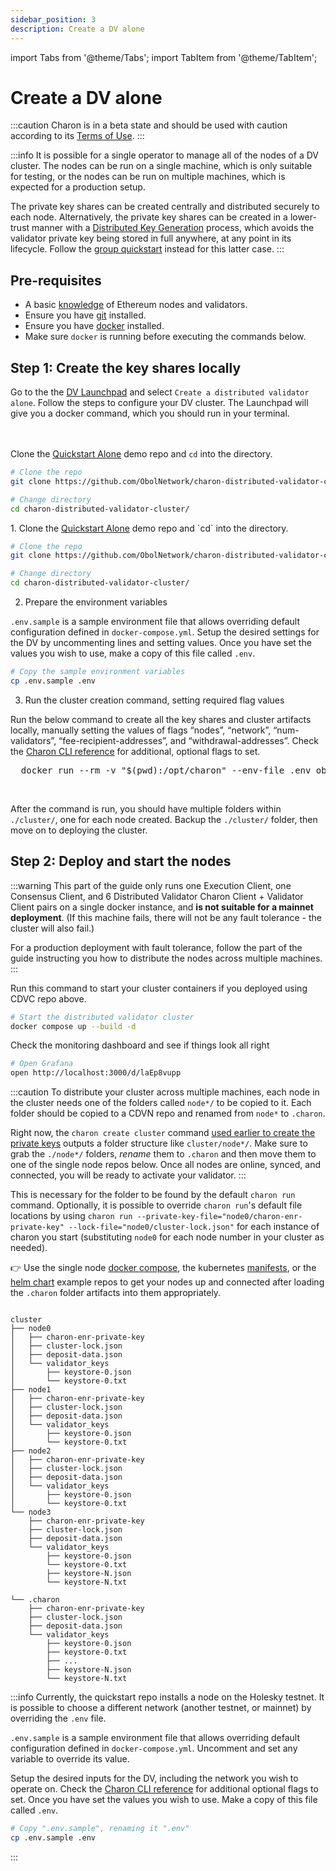 ```yaml
---
sidebar_position: 3
description: Create a DV alone
---
```

import Tabs from '@theme/Tabs';
import TabItem from '@theme/TabItem';

# Create a DV alone

:::caution
Charon is in a beta state and should be used with caution according to its [Terms of Use](https://obol.tech/terms.pdf).
:::

:::info
It is possible for a single operator to manage all of the nodes of a DV cluster. The nodes can be run on a single machine, which is only suitable for testing, or the nodes can be run on multiple machines, which is expected for a production setup. 

The private key shares can be created centrally and distributed securely to each node. Alternatively, the private key shares can be created in a lower-trust manner with a [Distributed Key Generation](../int/key-concepts.md#distributed-validator-key-generation-ceremony) process, which avoids the validator private key being stored in full anywhere, at any point in its lifecycle. Follow the [group quickstart](./quickstart_group.md) instead for this latter case.
:::

## Pre-requisites
  <ul>
    <li>A basic <a href="https://docs.ethstaker.cc/ethstaker-knowledge-base/" target="_blank">knowledge</a> of Ethereum nodes and validators.</li>
    <li>Ensure you have <a href="https://git-scm.com/downloads" target="_blank">git</a> installed.</li>
    <li>Ensure you have <a href="https://docs.docker.com/engine/install/" target="_blank">docker</a> installed.</li>
    <li>Make sure <code>docker</code> is running before executing the commands below.</li>
  </ul>

## Step 1: Create the key shares locally

<Tabs groupId="Launchpad-other">
  <TabItem value="Launchpad" label="Launchpad" default>
Go to the the <a href="/docs/dvl/intro#dv-launchpad-links">DV Launchpad</a> and select <code>Create a distributed validator alone</code>. Follow the steps to configure your DV cluster. The Launchpad will give you a docker command, which you should run in your terminal.

<br/><br/>
Clone the <a href="https://github.com/ObolNetwork/charon-distributed-validator-cluster.git">Quickstart Alone</a> demo repo and `cd` into the directory.

  ```bash
  # Clone the repo
  git clone https://github.com/ObolNetwork/charon-distributed-validator-cluster.git

  # Change directory
  cd charon-distributed-validator-cluster/
  ```
  </TabItem>
  <TabItem value="CLI" label="CLI">
1. Clone the <a href="https://github.com/ObolNetwork/charon-distributed-validator-cluster.git">Quickstart Alone</a> demo repo and `cd` into the directory.

  ```bash
  # Clone the repo
  git clone https://github.com/ObolNetwork/charon-distributed-validator-cluster.git

  # Change directory
  cd charon-distributed-validator-cluster/
  ```

2. Prepare the environment variables

`.env.sample` is a sample environment file that allows overriding default configuration defined in `docker-compose.yml`. Setup the desired settings for the DV by uncommenting lines and setting values. Once you have set the values you wish to use, make a copy of this file called `.env`.

```bash
# Copy the sample environment variables
cp .env.sample .env
```

3. Run the cluster creation command, setting required flag values

Run the below command to create all the key shares and cluster artifacts locally, manually setting the values of flags “nodes”, “network”, “num-validators”, “fee-recipient-addresses”,  and “withdrawal-addresses”. 
Check the [Charon CLI reference](../charon/charon-cli-reference.md#create-a-full-cluster-locally) for additional, optional flags to set.

<pre>
  docker run --rm -v "$(pwd):/opt/charon" --env-file .env obolnetwork/charon:v0.19.1 create cluster --nodes=4 --network=holesky --num-validators=1 --fee-recipient-addresses=[ENTER YOUR FEE RECIPIENT ADDRESS HERE] --withdrawal-addresses=[ENTER YOUR WITHDRAWAL ADDRESS HERE]
</pre>
  </TabItem>
</Tabs>
<br />

After the command is run, you should have multiple folders within `./cluster/`, one for each node created. Backup the `./cluster/` folder, then move on to deploying the cluster.

## Step 2: Deploy and start the nodes

<Tabs groupId="Local nodes-distributed nodes">
  <TabItem value="Run the nodes on a single machine" label="Run the nodes on a single machine" default>

:::warning
This part of the guide only runs one Execution Client, one Consensus Client, and 6 Distributed Validator Charon Client + Validator Client pairs on a single docker instance, and **is not suitable for a mainnet deployment**. (If this machine fails, there will not be any fault tolerance - the cluster will also fail.)

For a production deployment with fault tolerance, follow the part of the guide instructing you how to distribute the nodes across multiple machines. 
:::

Run this command to start your cluster containers if you deployed using CDVC repo above.

```sh
# Start the distributed validator cluster
docker compose up --build -d
```
Check the monitoring dashboard and see if things look all right

```sh
# Open Grafana
open http://localhost:3000/d/laEp8vupp
```

  </TabItem>
  <TabItem value="Run the nodes on many machines" label="Run the nodes on multiple machines">

:::caution
To distribute your cluster across multiple machines, each node in the cluster needs one of the folders called `node*/` to be copied to it. Each folder should be copied to a CDVN repo and renamed from `node*` to `.charon`.

Right now, the `charon create cluster` command [used earlier to create the private keys](./quickstart_alone#step-1-create-the-key-shares-locally) outputs a folder structure like `cluster/node*/`. Make sure to grab the `./node*/` folders, *rename* them to `.charon` and then move them to one of the single node repos below. Once all nodes are online, synced, and connected, you will be ready to activate your validator.
:::

 This is necessary for the folder to be found by the default `charon run` command. Optionally, it is possible to override `charon run`'s default file locations by using `charon run --private-key-file="node0/charon-enr-private-key" --lock-file="node0/cluster-lock.json"` for each instance of charon you start (substituting `node0` for each node number in your cluster as needed).

 :point_right: Use the single node [docker compose](https://github.com/ObolNetwork/charon-distributed-validator-node), the kubernetes [manifests](https://github.com/ObolNetwork/charon-k8s-distributed-validator-node), or the [helm chart](https://github.com/ObolNetwork/helm-charts) example repos to get your nodes up and connected after loading the `.charon` folder artifacts into them appropriately.
<br />

```log title="Output from create cluster"

cluster
├── node0
│   ├── charon-enr-private-key
│   ├── cluster-lock.json
│   ├── deposit-data.json
│   └── validator_keys
│       ├── keystore-0.json
│       └── keystore-0.txt
├── node1
│   ├── charon-enr-private-key
│   ├── cluster-lock.json
│   ├── deposit-data.json
│   └── validator_keys
│       ├── keystore-0.json
│       └── keystore-0.txt
├── node2
│   ├── charon-enr-private-key
│   ├── cluster-lock.json
│   ├── deposit-data.json
│   └── validator_keys
│       ├── keystore-0.json
│       └── keystore-0.txt
└── node3
    ├── charon-enr-private-key
    ├── cluster-lock.json
    ├── deposit-data.json
    └── validator_keys
        ├── keystore-0.json
        └── keystore-0.txt
        ├── keystore-N.json
        └── keystore-N.txt

```

```log title="Folder structure to be placed on each DV node"
└── .charon
    ├── charon-enr-private-key
    ├── cluster-lock.json
    ├── deposit-data.json
    └── validator_keys
        ├── keystore-0.json
        ├── keystore-0.txt
        ├── ...
        ├── keystore-N.json
        └── keystore-N.txt
```

:::info
  Currently, the quickstart repo installs a node on the Holesky testnet. It is possible to choose a different network (another testnet, or mainnet) by overriding the `.env` file. 

  `.env.sample` is a sample environment file that allows overriding default configuration defined in `docker-compose.yml`. Uncomment and set any variable to override its value.

  Setup the desired inputs for the DV, including the network you wish to operate on. Check the [Charon CLI reference](../charon/charon-cli-reference.md) for additional optional flags to set. Once you have set the values you wish to use. Make a copy of this file called `.env`.

  ```bash
  # Copy ".env.sample", renaming it ".env"
  cp .env.sample .env
  ```
:::

  </TabItem>
</Tabs>